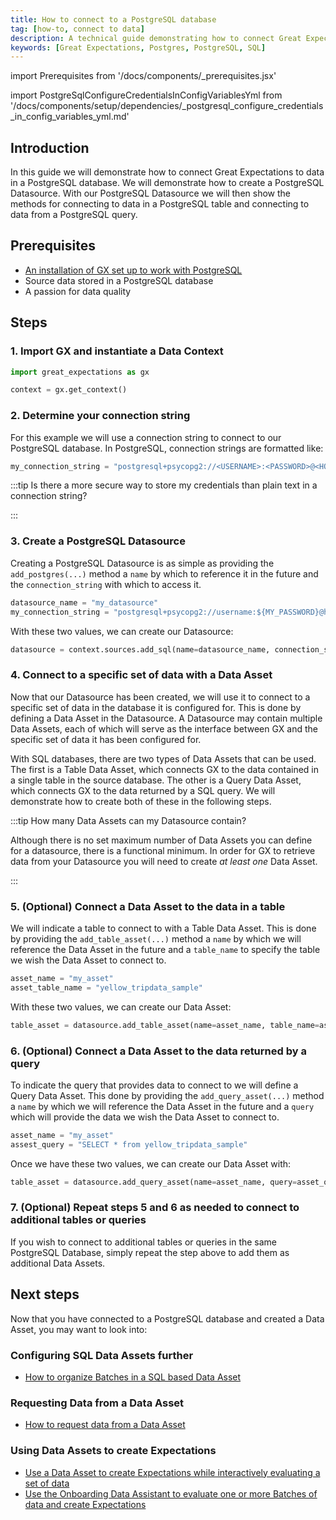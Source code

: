 ```yaml
---
title: How to connect to a PostgreSQL database
tag: [how-to, connect to data]
description: A technical guide demonstrating how to connect Great Expectations to data in a PostgreSQL database.
keywords: [Great Expectations, Postgres, PostgreSQL, SQL]
---
```


<!-- Import statements start here. -->
import Prerequisites from '/docs/components/_prerequisites.jsx'

import PostgreSqlConfigureCredentialsInConfigVariablesYml from '/docs/components/setup/dependencies/_postgresql_configure_credentials_in_config_variables_yml.md'

## Introduction

In this guide we will demonstrate how to connect Great Expectations to data in a PostgreSQL database.  We will demonstrate how to create a PostgreSQL Datasource.  With our PostgreSQL Datasource we will then show the methods for connecting to data in a PostgreSQL table and connecting to data from a PostgreSQL query.

## Prerequisites

<Prerequisites requirePython = {false} requireInstallation = {false} requireDataContext = {false} requireSourceData = {null} requireDatasource = {false} requireExpectationSuite = {false}>

- [An installation of GX set up to work with PostgreSQL](/docs/guides/setup/optional_dependencies/sql_databases/how_to_setup_gx_to_work_with_sql_databases.md)
- Source data stored in a PostgreSQL database
- A passion for data quality

</Prerequisites> 

## Steps

### 1. Import GX and instantiate a Data Context

```python title="Python code"
import great_expectations as gx

context = gx.get_context()
```

### 2. Determine your connection string

For this example we will use a connection string to connect to our PostgreSQL database.  In PostgreSQL, connection strings are formatted like:

```python title="Python code"
my_connection_string = "postgresql+psycopg2://<USERNAME>:<PASSWORD>@<HOST>:<PORT>/<DATABASE>"
```

:::tip Is there a more secure way to store my credentials than plain text in a connection string?

<PostgreSqlConfigureCredentialsInConfigVariablesYml />

:::

### 3. Create a PostgreSQL Datasource

Creating a PostgreSQL Datasource is as simple as providing the `add_postgres(...)` method a `name` by which to reference it in the future and the `connection_string` with which to access it.

```python title="Python code"
datasource_name = "my_datasource"
my_connection_string = "postgresql+psycopg2://username:${MY_PASSWORD}@host:65432/database"
```

With these two values, we can create our Datasource:

```python title="Python code"
datasource = context.sources.add_sql(name=datasource_name, connection_string=my_connection_string)
```

### 4. Connect to a specific set of data with a Data Asset

Now that our Datasource has been created, we will use it to connect to a specific set of data in the database it is configured for.  This is done by defining a Data Asset in the Datasource.  A Datasource may contain multiple Data Assets, each of which will serve as the interface between GX and the specific set of data it has been configured for.

With SQL databases, there are two types of Data Assets that can be used.  The first is a Table Data Asset, which connects GX to the data contained in a single table in the source database.  The other is a Query Data Asset, which connects GX to the data returned by a SQL query.  We will demonstrate how to create both of these in the following steps.  

:::tip How many Data Assets can my Datasource contain?

Although there is no set maximum number of Data Assets you can define for a datasource, there is a functional minimum.  In order for GX to retrieve data from your Datasource you will need to create *at least one* Data Asset.

:::

### 5. (Optional) Connect a Data Asset to the data in a table

We will indicate a table to connect to with a Table Data Asset.  This is done by providing the `add_table_asset(...)` method a `name` by which we will reference the Data Asset in the future and a `table_name` to specify the table we wish the Data Asset to connect to.

```python title="Python code"
asset_name = "my_asset"
asset_table_name = "yellow_tripdata_sample"
```

With these two values, we can create our Data Asset:

```python title="Python code"
table_asset = datasource.add_table_asset(name=asset_name, table_name=asset_table_name)
```

### 6. (Optional) Connect a Data Asset to the data returned by a query

To indicate the query that provides data to connect to we will define a Query Data Asset.  This done by providing the `add_query_asset(...)` method a `name` by which we will reference the Data Asset in the future and a `query` which will provide the data we wish the Data Asset to connect to.

```python title = "Python code"
asset_name = "my_asset"
assest_query = "SELECT * from yellow_tripdata_sample"
```

Once we have these two values, we can create our Data Asset with:

```python title="Python code"
table_asset = datasource.add_query_asset(name=asset_name, query=asset_query)
```

### 7. (Optional) Repeat steps 5 and 6 as needed to connect to additional tables or queries

If you wish to connect to additional tables or queries in the same PostgreSQL Database, simply repeat the step above to add them as additional Data Assets.

## Next steps

Now that you have connected to a PostgreSQL database and created a Data Asset, you may want to look into:

### Configuring SQL Data Assets further
- [How to organize Batches in a SQL based Data Asset](/docs/guides/connecting_to_your_data/fluent/data_assets/how_to_organize_batches_in_a_sql_based_data_asset.md)

### Requesting Data from a Data Asset
- [How to request data from a Data Asset](/docs/guides/connecting_to_your_data/fluent/batch_requests/how_to_request_data_from_a_data_asset.md)

### Using Data Assets to create Expectations
- [Use a Data Asset to create Expectations while interactively evaluating a set of data](/docs/guides/expectations/how_to_create_and_edit_expectations_with_instant_feedback_from_a_sample_batch_of_data.md)
- [Use the Onboarding Data Assistant to evaluate one or more Batches of data and create Expectations](/docs/guides/expectations/data_assistants/how_to_create_an_expectation_suite_with_the_onboarding_data_assistant.md)





